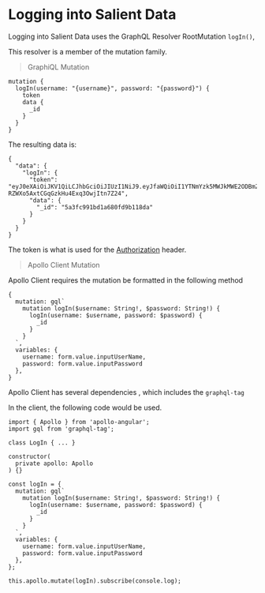 # Logging into Salient Data

Logging into Salient Data uses the GraphQL Resolver RootMutation `logIn()`,

This resolver is a member of the mutation family.

> GraphiQL Mutation

```
mutation {
  logIn(username: "{username}", password: "{password}") {
    token
    data {
      _id
    }
  }
}
```

The resulting data is:

```
{
  "data": {
    "logIn": {
      "token": "eyJ0eXAiOiJKV1QiLCJhbGciOiJIUzI1NiJ9.eyJfaWQiOiI1YTNmYzk5MWJkMWE2ODBmZDliMTE4ZGEiLCJpYXQiOjE1MTY3NzkxMjYsImV4cCI6MTUxNjg2NTUyNiwiaXNzIjoiZmVhdGhlcnMifQ.pB2qdyns8E-RZWXo5AxtCGqGzkHu4Exq3OwjItn7Z24",
      "data": {
        "_id": "5a3fc991bd1a680fd9b118da"
      }
    }
  }
}
```

The token is what is used for the [Authorization](api-headers.md) header.

> Apollo Client Mutation

Apollo Client requires the mutation be formatted in the following method

    {
      mutation: gql`
        mutation logIn($username: String!, $password: String!) {
          logIn(username: $username, password: $password) {
            _id
          }
        }
      `,
      variables: {
        username: form.value.inputUserName,
        password: form.value.inputPassword
      },
    }

Apollo Client has several dependencies , which includes the `graphql-tag`

In the client, the following code would be used.

    import { Apollo } from 'apollo-angular';
    import gql from 'graphql-tag';

    class LogIn { ... }

    constructor(
      private apollo: Apollo
    ) {}

    const logIn = {
      mutation: gql`
        mutation logIn($username: String!, $password: String!) {
          logIn(username: $username, password: $password) {
            _id
          }
        }
      `,
      variables: {
        username: form.value.inputUserName,
        password: form.value.inputPassword
      },
    };

    this.apollo.mutate(logIn).subscribe(console.log);

 

